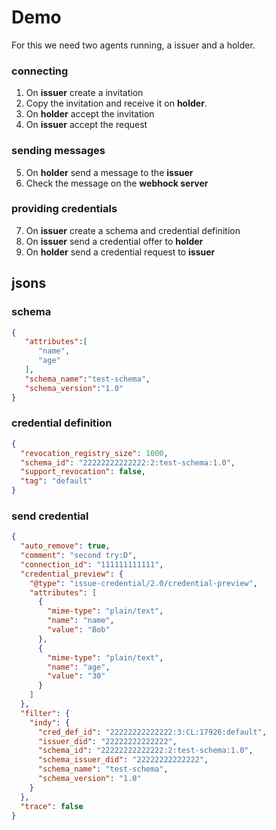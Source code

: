 # Demo

For this we need two agents running, a issuer and a holder.

### connecting

1. On **issuer** create a invitation
2. Copy the invitation and receive it on **holder**.
3. On **holder** accept the invitation
4. On **issuer** accept the request

### sending messages

5. On **holder** send a message to the **issuer**
6. Check the message on the **webhock server**

### providing credentials

7. On **issuer** create a schema and credential definition
8. On **issuer** send a credential offer to **holder**
9. On **holder** send a credential request to **issuer**



## jsons

### schema

``` json
{
   "attributes":[
      "name",
      "age"
   ],
   "schema_name":"test-schema",
   "schema_version":"1.0"
}
```

### credential definition

``` json
{
  "revocation_registry_size": 1000,
  "schema_id": "22222222222222:2:test-schema:1.0",
  "support_revocation": false,
  "tag": "default"
}
```

### send credential

``` json
{
  "auto_remove": true,
  "comment": "second try:D",
  "connection_id": "111111111111",
  "credential_preview": {
    "@type": "issue-credential/2.0/credential-preview",
    "attributes": [
      {
        "mime-type": "plain/text",
        "name": "name", 
        "value": "Bob"
      },
      {
        "mime-type": "plain/text",
        "name": "age", 
        "value": "30"
      }
    ]
  },
  "filter": {
    "indy": {
      "cred_def_id": "22222222222222:3:CL:17926:default",
      "issuer_did": "22222222222222",
      "schema_id": "22222222222222:2:test-schema:1.0",
      "schema_issuer_did": "22222222222222",
      "schema_name": "test-schema",
      "schema_version": "1.0"
    }
  },
  "trace": false
}
```